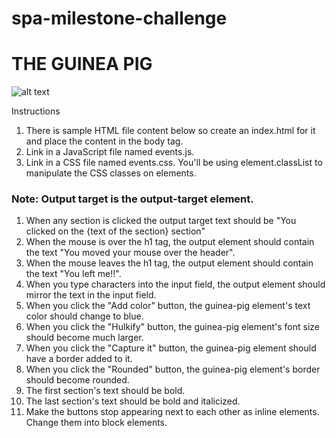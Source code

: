 # spa-milestone-challenge

<!-- 5. Have a complete Readme -->

# THE GUINEA PIG

![alt text](http://petguineapigcare.com/wp-content/uploads/2009/10/guinea-pig-1.jpg "Yep, it's a picture of a guinea pig")

Instructions

1. There is sample HTML file content below so create an index.html for it and place the content in the body tag.
2. Link in a JavaScript file named events.js.
3. Link in a CSS file named events.css. You'll be using element.classList to manipulate the CSS classes on elements.

### Note: Output target is the output-target element.

1. When any section is clicked the output target text should be "You clicked on the {text of the section} section"
2. When the mouse is over the h1 tag, the output element should contain the text "You moved your mouse over the header".
3. When the mouse leaves the h1 tag, the output element should contain the text "You left me!!".
4. When you type characters into the input field, the output element should mirror the text in the input field.
5. When you click the "Add color" button, the guinea-pig element's text color should change to blue.
6. When you click the "Hulkify" button, the guinea-pig element's font size should become much larger.
7. When you click the "Capture it" button, the guinea-pig element should have a border added to it.
8. When you click the "Rounded" button, the guinea-pig element's border should become rounded.
9. The first section's text should be bold.
10. The last section's text should be bold and italicized.
11. Make the buttons stop appearing next to each other as inline elements. Change them into block elements.
